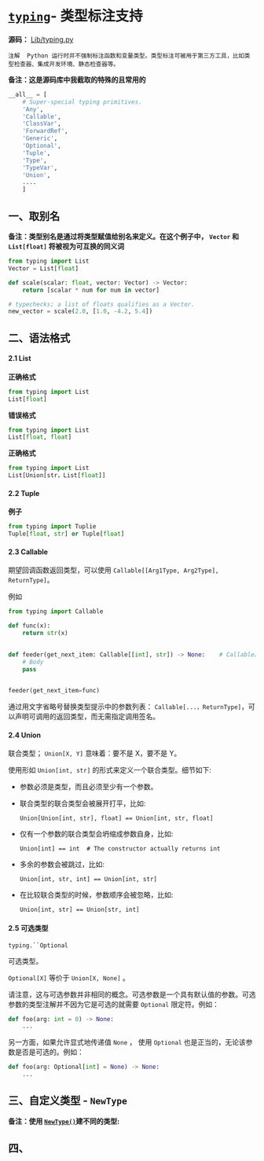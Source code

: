 # [`typing`](https://docs.python.org/zh-cn/3.7/library/typing.html#module-typing)- 类型标注支持

**源码：** [Lib/typing.py](https://github.com/python/cpython/tree/3.7/Lib/typing.py)

```
注解  Python 运行时并不强制标注函数和变量类型。类型标注可被用于第三方工具，比如类型检查器、集成开发环境、静态检查器等。
```



**备注：这是源码库中我截取的特殊的且常用的**

```python
__all__ = [
    # Super-special typing primitives.
    'Any',
    'Callable',
    'ClassVar',
    'ForwardRef',
    'Generic',
    'Optional',
    'Tuple',
    'Type',
    'TypeVar',
    'Union',
    ....
    ]
```

## 一、取别名

**备注：类型别名是通过将类型赋值给别名来定义。在这个例子中， `Vector` 和 `List[float]` 将被视为可互换的同义词**

```python
from typing import List
Vector = List[float]

def scale(scalar: float, vector: Vector) -> Vector:
    return [scalar * num for num in vector]

# typechecks; a list of floats qualifies as a Vector.
new_vector = scale(2.0, [1.0, -4.2, 5.4])
```





## 二、语法格式



#### 2.1	List

**正确格式**

```python
from typing import List
List[float]
```

**错误格式**

```python
from typing import List
List[float, float]
```

**正确格式**

```python
from typing import List
List[Union[str，List[float]]
```



#### 2.2	Tuple

**例子**

```python
from typing import Tuplie
Tuple[float, str] or Tuple[float]
```





#### 2.3	Callable

期望回调函数返回类型，可以使用 `Callable[[Arg1Type, Arg2Type], ReturnType]`。

例如

```python
from typing import Callable

def func(x):
    return str(x)
    

def feeder(get_next_item: Callable[[int], str]) -> None:	# Callable期望传入的回调函数返回字符串, 
    # Body
    pass

    
feeder(get_next_item=func)
```

通过用文字省略号替换类型提示中的参数列表： `Callable[...，ReturnType]`，可以声明可调用的返回类型，而无需指定调用签名。





#### 2.4 Union

联合类型； `Union[X, Y]` 意味着：要不是 X，要不是 Y。

使用形如 `Union[int, str]` 的形式来定义一个联合类型。细节如下:

- 参数必须是类型，而且必须至少有一个参数。

- 联合类型的联合类型会被展开打平，比如:

	```
	Union[Union[int, str], float] == Union[int, str, float]
	```

- 仅有一个参数的联合类型会坍缩成参数自身，比如:

	```
	Union[int] == int  # The constructor actually returns int
	```

- 多余的参数会被跳过，比如:

	```
	Union[int, str, int] == Union[int, str]
	```

- 在比较联合类型的时候，参数顺序会被忽略，比如:

	```
	Union[int, str] == Union[str, int]
	```



#### 2.5 可选类型

```
typing.``Optional
```

可选类型。

 `Optional[X]` 等价于 `Union[X, None]` 。

请注意，这与可选参数并非相同的概念。可选参数是一个具有默认值的参数。可选参数的类型注解并不因为它是可选的就需要 `Optional` 限定符。例如：

```python
def foo(arg: int = 0) -> None:
    ...
```

另一方面，如果允许显式地传递值 `None` ， 使用 `Optional` 也是正当的，无论该参数是否是可选的。例如：

```python
def foo(arg: Optional[int] = None) -> None:
    ...
```





## 三、自定义类型 - `NewType`

**备注：使用 [`NewType()`](https://docs.python.org/zh-cn/3.7/library/typing.html#typing.NewType)建不同的类型:**







## 四、